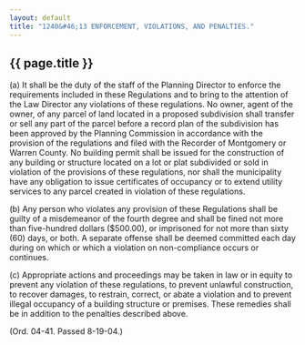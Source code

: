 ```yaml
---
layout: default 
title: "1240&#46;13 ENFORCEMENT, VIOLATIONS, AND PENALTIES."
---
```


{{ page.title }}
----------------

​(a) It shall be the duty of the staff of the Planning Director to
enforce the requirements included in these Regulations and to bring to
the attention of the Law Director any violations of these regulations.
No owner, agent of the owner, of any parcel of land located in a
proposed subdivision shall transfer or sell any part of the parcel
before a record plan of the subdivision has been approved by the
Planning Commission in accordance with the provision of the regulations
and filed with the Recorder of Montgomery or Warren County. No building
permit shall be issued for the construction of any building or structure
located on a lot or plat subdivided or sold in violation of the
provisions of these regulations, nor shall the municipality have any
obligation to issue certificates of occupancy or to extend utility
services to any parcel created in violation of these regulations.

​(b) Any person who violates any provision of these Regulations shall be
guilty of a misdemeanor of the fourth degree and shall be fined not more
than five-hundred dollars (\$500.00), or imprisoned for not more than
sixty (60) days, or both. A separate offense shall be deemed committed
each day during on which or which a violation on non-compliance occurs
or continues.

​(c) Appropriate actions and proceedings may be taken in law or in
equity to prevent any violation of these regulations, to prevent
unlawful construction, to recover damages, to restrain, correct, or
abate a violation and to prevent illegal occupancy of a building
structure or premises. These remedies shall be in addition to the
penalties described above.

(Ord. 04-41. Passed 8-19-04.)
